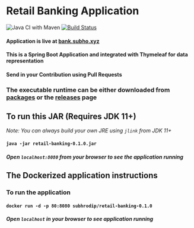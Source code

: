 # Retail Banking Application

![Java CI with Maven](https://github.com/ohbus/retail-banking/workflows/Java%20CI%20with%20Maven/badge.svg) [![Build Status](https://ci.subho.xyz/buildStatus/icon?job=Retail+Banking+CI)](https://ci.subho.xyz/job/Retail%20Banking%20CI/)

#### Application is live at [bank.subho.xyz](https://bank.subho.xyz)

#### This is a Spring Boot Application and integrated with Thymeleaf for data representation

#### Send in your Contribution using Pull Requests

### The executable runtime can be either downloaded from [packages](https://github.com/ohbus/retail-banking/packages) or the [releases](https://github.com/ohbus/retail-banking/releases) page

## To run this JAR (Requires JDK 11+)

_Note: You can always build your own JRE using `jlink` from JDK 11+_

#### **`java -jar retail-banking-0.1.0.jar`**

##### Open **`localhost:8080`** from your browser to see the application running

## The Dockerized application instructions

### To run the application

#### **`docker run -d -p 80:8080 subhrodip/retail-banking-0.1.0`**

##### Open **`localhost`** in your browser to see application running

